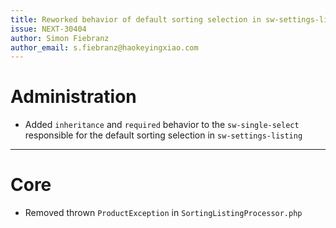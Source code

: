 ```yaml
---
title: Reworked behavior of default sorting selection in sw-settings-listing
issue: NEXT-30404
author: Simon Fiebranz
author_email: s.fiebranz@haokeyingxiao.com
---
```

# Administration
* Added `inheritance` and `required` behavior to the `sw-single-select` responsible for the default sorting selection in `sw-settings-listing`
___
# Core
* Removed thrown `ProductException` in `SortingListingProcessor.php` 
